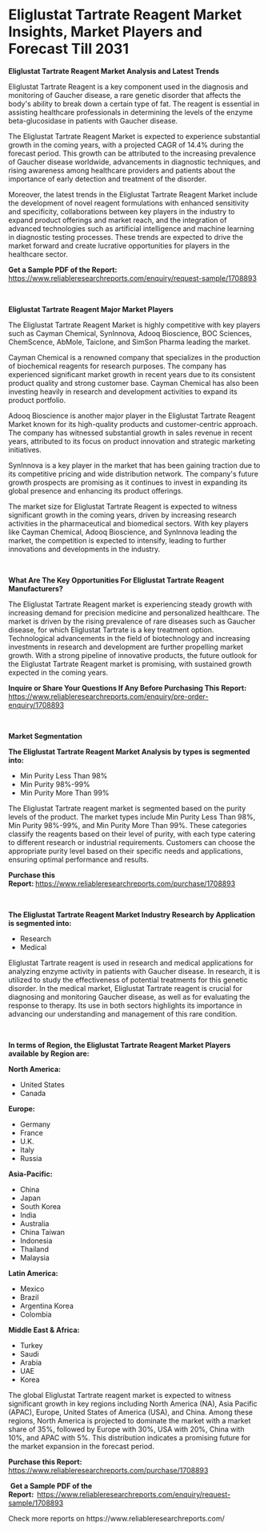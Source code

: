 <p><h1>Eliglustat Tartrate Reagent Market Insights, Market Players and Forecast Till 2031</h1></p><p><strong>Eliglustat Tartrate Reagent Market Analysis and Latest Trends</strong></p>
<p><p>Eliglustat Tartrate Reagent is a key component used in the diagnosis and monitoring of Gaucher disease, a rare genetic disorder that affects the body's ability to break down a certain type of fat. The reagent is essential in assisting healthcare professionals in determining the levels of the enzyme beta-glucosidase in patients with Gaucher disease.</p><p>The Eliglustat Tartrate Reagent Market is expected to experience substantial growth in the coming years, with a projected CAGR of 14.4% during the forecast period. This growth can be attributed to the increasing prevalence of Gaucher disease worldwide, advancements in diagnostic techniques, and rising awareness among healthcare providers and patients about the importance of early detection and treatment of the disorder.</p><p>Moreover, the latest trends in the Eliglustat Tartrate Reagent Market include the development of novel reagent formulations with enhanced sensitivity and specificity, collaborations between key players in the industry to expand product offerings and market reach, and the integration of advanced technologies such as artificial intelligence and machine learning in diagnostic testing processes. These trends are expected to drive the market forward and create lucrative opportunities for players in the healthcare sector.</p></p>
<p><strong>Get a Sample PDF of the Report:&nbsp;</strong> <a href="https://www.reliableresearchreports.com/enquiry/request-sample/1708893">https://www.reliableresearchreports.com/enquiry/request-sample/1708893</a></p>
<p>&nbsp;</p>
<p><strong>Eliglustat Tartrate Reagent Major Market Players</strong></p>
<p><p>The Eliglustat Tartrate Reagent Market is highly competitive with key players such as Cayman Chemical, SynInnova, Adooq Bioscience, BOC Sciences, ChemScence, AbMole, Taiclone, and SimSon Pharma leading the market.</p><p>Cayman Chemical is a renowned company that specializes in the production of biochemical reagents for research purposes. The company has experienced significant market growth in recent years due to its consistent product quality and strong customer base. Cayman Chemical has also been investing heavily in research and development activities to expand its product portfolio.</p><p>Adooq Bioscience is another major player in the Eliglustat Tartrate Reagent Market known for its high-quality products and customer-centric approach. The company has witnessed substantial growth in sales revenue in recent years, attributed to its focus on product innovation and strategic marketing initiatives.</p><p>SynInnova is a key player in the market that has been gaining traction due to its competitive pricing and wide distribution network. The company's future growth prospects are promising as it continues to invest in expanding its global presence and enhancing its product offerings.</p><p>The market size for Eliglustat Tartrate Reagent is expected to witness significant growth in the coming years, driven by increasing research activities in the pharmaceutical and biomedical sectors. With key players like Cayman Chemical, Adooq Bioscience, and SynInnova leading the market, the competition is expected to intensify, leading to further innovations and developments in the industry.</p></p>
<p>&nbsp;</p>
<p><strong>What Are The Key Opportunities For Eliglustat Tartrate Reagent Manufacturers?</strong></p>
<p><p>The Eliglustat Tartrate Reagent market is experiencing steady growth with increasing demand for precision medicine and personalized healthcare. The market is driven by the rising prevalence of rare diseases such as Gaucher disease, for which Eliglustat Tartrate is a key treatment option. Technological advancements in the field of biotechnology and increasing investments in research and development are further propelling market growth. With a strong pipeline of innovative products, the future outlook for the Eliglustat Tartrate Reagent market is promising, with sustained growth expected in the coming years.</p></p>
<p><strong>Inquire or Share Your Questions If Any Before Purchasing This Report:</strong> <a href="https://www.reliableresearchreports.com/enquiry/pre-order-enquiry/1708893">https://www.reliableresearchreports.com/enquiry/pre-order-enquiry/1708893</a></p>
<p>&nbsp;</p>
<p><strong>Market Segmentation</strong></p>
<p><strong>The Eliglustat Tartrate Reagent Market Analysis by types is segmented into:</strong></p>
<p><ul><li>Min Purity Less Than 98%</li><li>Min Purity 98%-99%</li><li>Min Purity More Than 99%</li></ul></p>
<p><p>The Eliglustat Tartrate reagent market is segmented based on the purity levels of the product. The market types include Min Purity Less Than 98%, Min Purity 98%-99%, and Min Purity More Than 99%. These categories classify the reagents based on their level of purity, with each type catering to different research or industrial requirements. Customers can choose the appropriate purity level based on their specific needs and applications, ensuring optimal performance and results.</p></p>
<p><strong>Purchase this Report:&nbsp;</strong><a href="https://www.reliableresearchreports.com/purchase/1708893">https://www.reliableresearchreports.com/purchase/1708893</a></p>
<p>&nbsp;</p>
<p><strong>The Eliglustat Tartrate Reagent Market Industry Research by Application is segmented into:</strong></p>
<p><ul><li>Research</li><li>Medical</li></ul></p>
<p><p>Eliglustat Tartrate reagent is used in research and medical applications for analyzing enzyme activity in patients with Gaucher disease. In research, it is utilized to study the effectiveness of potential treatments for this genetic disorder. In the medical market, Eliglustat Tartrate reagent is crucial for diagnosing and monitoring Gaucher disease, as well as for evaluating the response to therapy. Its use in both sectors highlights its importance in advancing our understanding and management of this rare condition.</p></p>
<p>&nbsp;</p>
<p><strong>In terms of Region, the Eliglustat Tartrate Reagent Market Players available by Region are:</strong></p>
<p>
    <p> <strong> North America: </strong>
        <ul>
            <li>United States</li>
            <li>Canada</li>
        </ul>
        </p> 
    <p> <strong> Europe: </strong>
        <ul>
            <li>Germany</li>
            <li>France</li>
            <li>U.K.</li>
            <li>Italy</li>
            <li>Russia</li>
        </ul>
        </p> 
    <p> <strong> Asia-Pacific: </strong>
        <ul>
            <li>China</li>
            <li>Japan</li>
            <li>South Korea</li>
            <li>India</li>
            <li>Australia</li>
            <li>China Taiwan</li>
            <li>Indonesia</li>
            <li>Thailand</li>
            <li>Malaysia</li>
        </ul>
        </p> 
    <p> <strong> Latin America: </strong>
        <ul>
            <li>Mexico</li>
            <li>Brazil</li>
            <li>Argentina Korea</li>
            <li>Colombia</li>
        </ul>
        </p> 
    <p> <strong> Middle East & Africa: </strong>
        <ul>
            <li>Turkey</li>
            <li>Saudi</li>
            <li>Arabia</li>
            <li>UAE</li>
            <li>Korea</li>
        </ul>
    </p>
    </p>
<p><p>The global Eliglustat Tartrate reagent market is expected to witness significant growth in key regions including North America (NA), Asia Pacific (APAC), Europe, United States of America (USA), and China. Among these regions, North America is projected to dominate the market with a market share of 35%, followed by Europe with 30%, USA with 20%, China with 10%, and APAC with 5%. This distribution indicates a promising future for the market expansion in the forecast period.</p></p>
<p><strong>Purchase this Report: </strong><a href="https://www.reliableresearchreports.com/purchase/1708893">https://www.reliableresearchreports.com/purchase/1708893</a></p>
<p>&nbsp;<strong>Get a Sample PDF of the Report:&nbsp;&nbsp;</strong><a href="https://www.reliableresearchreports.com/enquiry/request-sample/1708893">https://www.reliableresearchreports.com/enquiry/request-sample/1708893</a></p>
<p><strong></strong></p>
<p>Check more reports on https://www.reliableresearchreports.com/</p>
